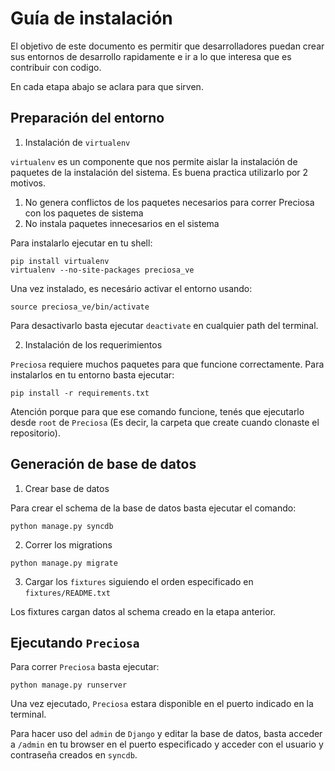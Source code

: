 Guía de instalación
===================

El objetivo de este documento es permitir que desarrolladores puedan crear sus entornos de desarrollo rapidamente e ir a lo que interesa que es contribuir con codigo.

En cada etapa abajo se aclara para que sirven.

Preparación del entorno
-----------------------

1. Instalación de `virtualenv`

`virtualenv` es un componente que nos permite aislar la instalación de paquetes de la instalación del sistema. Es buena practica utilizarlo por 2 motivos.
  1. No genera conflictos de los paquetes necesarios para correr Preciosa con los paquetes de sistema
  2. No instala paquetes innecesarios en el sistema

Para instalarlo ejecutar en tu shell:

```
pip install virtualenv
virtualenv --no-site-packages preciosa_ve
```

Una vez instalado, es necesário activar el entorno usando:

```
source preciosa_ve/bin/activate
```

Para desactivarlo basta ejecutar `deactivate` en cualquier path del terminal.

2. Instalación de los requerimientos

`Preciosa` requiere muchos paquetes para que funcione correctamente. Para instalarlos en tu entorno basta ejecutar:

```
pip install -r requirements.txt
```

Atención porque para que ese comando funcione, tenés que ejecutarlo desde `root` de `Preciosa` (Es decir, la carpeta que create cuando clonaste el repositorio).

Generación de base de datos
---------------------------

1. Crear base de datos

Para crear el schema de la base de datos basta ejecutar el comando:

```
python manage.py syncdb
```

2. Correr los migrations

```
python manage.py migrate
```


3. Cargar los `fixtures` siguiendo el orden especificado en `fixtures/README.txt`

Los fixtures cargan datos al schema creado en la etapa anterior.


Ejecutando `Preciosa`
---------------------

Para correr `Preciosa` basta ejecutar:

```
python manage.py runserver
```

Una vez ejecutado, `Preciosa` estara disponible en el puerto indicado en la terminal.

Para hacer uso del `admin` de `Django` y editar la base de datos, basta acceder a `/admin` en tu browser en el puerto especificado y acceder con el usuario y contraseña creados en `syncdb`.

